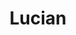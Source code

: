 ---
title: Lucian
name: Lucian
alias: Lou

species: Human?
class: Paladin
status: Alive

layout: character
team: [derek]
---
